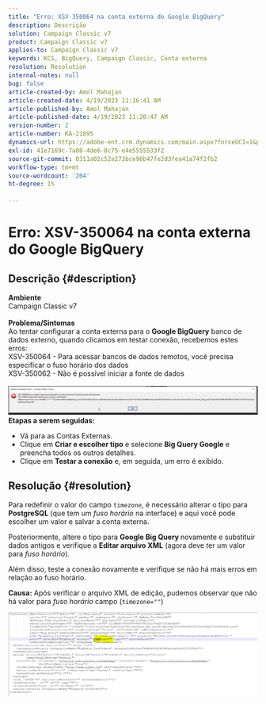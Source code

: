 ```yaml
---
title: "Erro: XSV-350064 na conta externa do Google BigQuery"
description: Descrição
solution: Campaign Classic v7
product: Campaign Classic v7
applies-to: Campaign Classic v7
keywords: KCS, BigQuery, Campaign Classic, Conta externa
resolution: Resolution
internal-notes: null
bug: false
article-created-by: Amol Mahajan
article-created-date: 4/19/2023 11:16:41 AM
article-published-by: Amol Mahajan
article-published-date: 4/19/2023 11:20:47 AM
version-number: 2
article-number: KA-21895
dynamics-url: https://adobe-ent.crm.dynamics.com/main.aspx?forceUCI=1&pagetype=entityrecord&etn=knowledgearticle&id=37f452a2-a3de-ed11-a7c7-6045bd0065b6
exl-id: 41e7169c-7a80-4de6-8c75-e4e5555533f2
source-git-commit: 0311a02c52a273bce96b47fe2d3fea41a74f2fb2
workflow-type: tm+mt
source-wordcount: '204'
ht-degree: 1%

---
```


# Erro: XSV-350064 na conta externa do Google BigQuery

## Descrição {#description}

<b>Ambiente</b><br>Campaign Classic v7<br> <br><b>Problema/Sintomas</b><br>Ao tentar configurar a conta externa para o <b>Google BigQuery</b> banco de dados externo, quando clicamos em testar conexão, recebemos estes erros:
 <br>XSV-350064 - Para acessar bancos de dados remotos, você precisa especificar o fuso horário dos dados<br>XSV-350062 - Não é possível iniciar a fonte de dados<br> <br>![](assets/___4cf452a2-a3de-ed11-a7c7-6045bd0065b6___.png)<br>
<b>Etapas a serem seguidas:</b>

- Vá para as Contas Externas.
- Clique em <b>Criar e escolher tipo</b> e selecione <b>Big Query Google</b> e preencha todos os outros detalhes.
- Clique em <b>Testar a conexão</b> e, em seguida, um erro é exibido.



## Resolução {#resolution}


Para redefinir o valor do campo `timezone`, é necessário alterar o tipo para <b>PostgreSQL</b> (que tem um *fuso horário* na interface) e aqui você pode escolher um valor e salvar a conta externa.

Posteriormente, altere o tipo para <b>Google Big Query </b>novamente e substituir dados antigos e verifique a <b>Editar arquivo XML</b> (agora deve ter um valor para *fuso horário*).

Além disso, teste a conexão novamente e verifique se não há mais erros em relação ao fuso horário.


<b>Causa:</b>
Após verificar o arquivo XML de edição, pudemos observar que não há valor para *fuso horário* campo (`timezone=""`)



![](assets/c4243b67-d0dd-ed11-a7c7-6045bd006c82.png)
